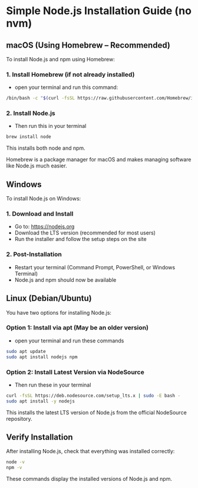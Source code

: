 
# Simple Node.js Installation Guide (no nvm)

## macOS (Using Homebrew – Recommended)

To install Node.js and npm using Homebrew:
### 1. Install Homebrew (if not already installed)
- open your terminal and run this command: 
```bash
/bin/bash -c "$(curl -fsSL https://raw.githubusercontent.com/Homebrew/install/HEAD/install.sh)"
```

### 2. Install Node.js
- Then run this in your terminal

```bash
brew install node
```

This installs both node and npm.



Homebrew is a package manager for macOS and makes managing software like Node.js much easier.

## Windows

To install Node.js on Windows:

### 1. Download and Install

- Go to: https://nodejs.org
- Download the LTS version (recommended for most users)
- Run the installer and follow the setup steps on the site

### 2. Post-Installation

- Restart your terminal (Command Prompt, PowerShell, or Windows Terminal)
- Node.js and npm should now be available

## Linux (Debian/Ubuntu)

You have two options for installing Node.js:

### Option 1: Install via apt (May be an older version)
- open your terminal and run these commands

```bash
sudo apt update
sudo apt install nodejs npm
```

### Option 2: Install Latest Version via NodeSource
- Then run these in your terminal
```bash
curl -fsSL https://deb.nodesource.com/setup_lts.x | sudo -E bash -
sudo apt install -y nodejs
```

This installs the latest LTS version of Node.js from the official NodeSource repository.

## Verify Installation

After installing Node.js, check that everything was installed correctly:

```bash
node -v
npm -v
```

These commands display the installed versions of Node.js and npm.

